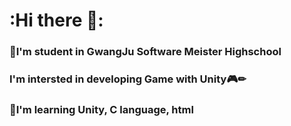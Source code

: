 # :Hi there 👋:

### 🏫I'm student in GwangJu Software Meister Highschool  

### I'm intersted in developing Game with Unity🎮✏  

### 📘I'm learning Unity, C language, html  


